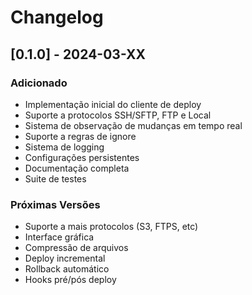 # Changelog

## [0.1.0] - 2024-03-XX

### Adicionado
- Implementação inicial do cliente de deploy
- Suporte a protocolos SSH/SFTP, FTP e Local
- Sistema de observação de mudanças em tempo real
- Suporte a regras de ignore
- Sistema de logging
- Configurações persistentes
- Documentação completa
- Suite de testes

### Próximas Versões
- Suporte a mais protocolos (S3, FTPS, etc)
- Interface gráfica
- Compressão de arquivos
- Deploy incremental
- Rollback automático
- Hooks pré/pós deploy 